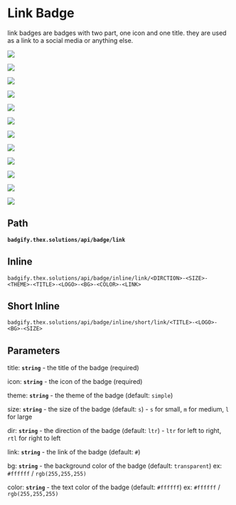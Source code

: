 # Link Badge

link badges are badges with two part, one icon and one title. they are used as a link to a social media or anything
else.

![](https://badgify.thex.solutions/api/badge/link?title=GitHub&icon=github&bg=purple)

![](https://badgify.thex.solutions/api/badge/link?title=GitHub&icon=github&bg=yellow&size=m)

![](https://badgify.thex.solutions/api/badge/link?title=GitHub&icon=github&bg=blue&size=l)

![](https://badgify.thex.solutions/api/badge/link?title=GitHub&icon=github&bg=green&size=l)

![](https://badgify.thex.solutions/api/badge/link?title=GitHub&icon=github&bg=pink&size=m)

![](https://badgify.thex.solutions/api/badge/link?title=GitHub&icon=github&bg=red)

![](https://badgify.thex.solutions/api/badge/link?title=گیتهاب&icon=github&bg=lavender&dir=rtl)

![](https://badgify.thex.solutions/api/badge/link?title=گیتهاب&icon=github&bg=brown&size=m&dir=rtl)

![](https://badgify.thex.solutions/api/badge/link?title=گیتهاب&icon=github&bg=gray&size=l&dir=rtl)

![](https://badgify.thex.solutions/api/badge/link?title=گیتهاب&icon=github&bg=orange&size=l&dir=rtl)

![](https://badgify.thex.solutions/api/badge/link?title=گیتهاب&icon=github&bg=cyan&size=m&dir=rtl)

![](https://badgify.thex.solutions/api/badge/link?title=گیتهاب&icon=github&bg=white&dir=rtl)

## Path

**`badgify.thex.solutions/api/badge/link`**

## Inline

`badgify.thex.solutions/api/badge/inline/link/<DIRCTION>-<SIZE>-<THEME>-<TITLE>-<LOGO>-<BG>-<COLOR>-<LINK>`

## Short Inline

`badgify.thex.solutions/api/badge/inline/short/link/<TITLE>-<LOGO>-<BG>-<SIZE>`

## Parameters

title: **`string`** - the title of the badge (required)

icon: **`string`** - the icon of the badge (required)

theme: **`string`** - the theme of the badge (default: `simple`)

size: **`string`** - the size of the badge (default: `s`) - `s` for small, `m` for medium, `l` for large

dir: **`string`** - the direction of the badge (default: `ltr`) - `ltr` for left to right, `rtl` for right to left

link: **`string`** - the link of the badge (default: `#`)

bg: **`string`** - the background color of the badge (default: `transparent`) ex: `#ffffff` / `rgb(255,255,255)`

color: **`string`** - the text color of the badge (default: `#ffffff`) ex: `#ffffff` / `rgb(255,255,255)`